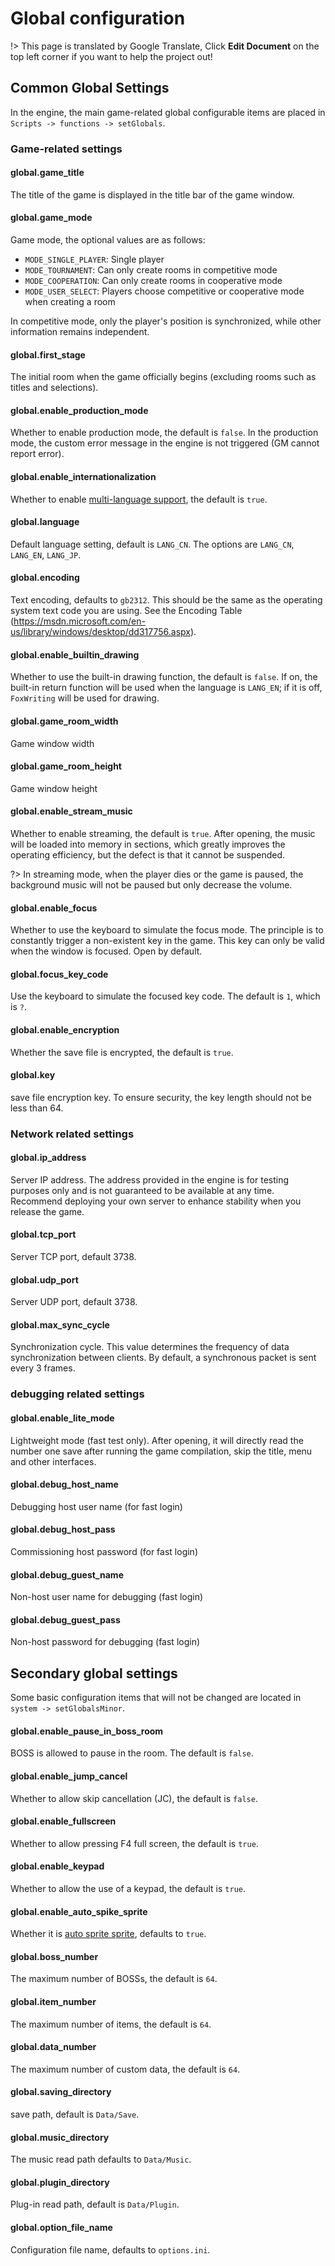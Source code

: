 # Global configuration

!> This page is translated by Google Translate, Click **Edit Document** on the top left corner if you want to help the project out!

## Common Global Settings

In the engine, the main game-related global configurable items are placed in `Scripts -> functions -> setGlobals`.

### Game-related settings

#### global.game_title

The title of the game is displayed in the title bar of the game window.

#### global.game_mode

Game mode, the optional values are as follows:

- `MODE_SINGLE_PLAYER`: Single player
- `MODE_TOURNAMENT`: Can only create rooms in competitive mode
- `MODE_COOPERATION`: Can only create rooms in cooperative mode
- `MODE_USER_SELECT`: Players choose competitive or cooperative mode when creating a room

In competitive mode, only the player's position is synchronized, while other information remains independent.

#### global.first_stage

The initial room when the game officially begins (excluding rooms such as titles and selections).

#### global.enable_production_mode

Whether to enable production mode, the default is `false`. In the production mode, the custom error message in the engine is not triggered (GM cannot report error).

#### global.enable_internationalization

Whether to enable [multi-language support](i18n.md), the default is `true`.

#### global.language

Default language setting, default is `LANG_CN`. The options are `LANG_CN`, `LANG_EN`, `LANG_JP`.

#### global.encoding

Text encoding, defaults to `gb2312`. This should be the same as the operating system text code you are using. See the Encoding Table (https://msdn.microsoft.com/en-us/library/windows/desktop/dd317756.aspx).

#### global.enable_builtin_drawing

Whether to use the built-in drawing function, the default is `false`. If on, the built-in return function will be used when the language is `LANG_EN`; if it is off, `FoxWriting` will be used for drawing.

#### global.game_room_width

Game window width

#### global.game_room_height

Game window height

#### global.enable_stream_music

Whether to enable streaming, the default is `true`. After opening, the music will be loaded into memory in sections, which greatly improves the operating efficiency, but the defect is that it cannot be suspended.

?> In streaming mode, when the player dies or the game is paused, the background music will not be paused but only decrease the volume.

#### global.enable_focus

Whether to use the keyboard to simulate the focus mode. The principle is to constantly trigger a non-existent key in the game. This key can only be valid when the window is focused. Open by default.

#### global.focus_key_code

Use the keyboard to simulate the focused key code. The default is `1`, which is `?`.

#### global.enable_encryption

Whether the save file is encrypted, the default is `true`.

#### global.key

save file encryption key. To ensure security, the key length should not be less than 64.

### Network related settings

#### global.ip_address

Server IP address. The address provided in the engine is for testing purposes only and is not guaranteed to be available at any time. Recommend deploying your own server to enhance stability when you release the game.

#### global.tcp_port

Server TCP port, default 3738.

#### global.udp_port

Server UDP port, default 3738.

#### global.max_sync_cycle

Synchronization cycle. This value determines the frequency of data synchronization between clients. By default, a synchronous packet is sent every 3 frames.

### debugging related settings

#### global.enable_lite_mode

Lightweight mode (fast test only). After opening, it will directly read the number one save after running the game compilation, skip the title, menu and other interfaces.

#### global.debug_host_name

Debugging host user name (for fast login)

#### global.debug_host_pass

Commissioning host password (for fast login)

#### global.debug_guest_name

Non-host user name for debugging (fast login)

#### global.debug_guest_pass

Non-host password for debugging (fast login)

## Secondary global settings

Some basic configuration items that will not be changed are located in `system -> setGlobalsMinor`.

#### global.enable_pause_in_boss_room

BOSS is allowed to pause in the room. The default is `false`.

#### global.enable_jump_cancel

Whether to allow skip cancellation (JC), the default is `false`.

#### global.enable_fullscreen

Whether to allow pressing F4 full screen, the default is `true`.

#### global.enable_keypad

Whether to allow the use of a keypad, the default is `true`.

#### global.enable_auto_spike_sprite

Whether it is [auto sprite sprite](autosprite.md), defaults to `true`.

#### global.boss_number

The maximum number of BOSSs, the default is `64`.

#### global.item_number

The maximum number of items, the default is `64`.

#### global.data_number

The maximum number of custom data, the default is `64`.

#### global.saving_directory

save path, default is `Data/Save`.

#### global.music_directory

The music read path defaults to `Data/Music`.

#### global.plugin_directory

Plug-in read path, default is `Data/Plugin`.

#### global.option_file_name

Configuration file name, defaults to `options.ini`.
